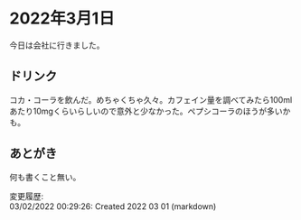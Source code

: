 # 2022年3月1日

今日は会社に行きました。

## ドリンク

コカ・コーラを飲んだ。めちゃくちゃ久々。カフェイン量を調べてみたら100mlあたり10mgくらいらしいので意外と少なかった。ペプシコーラのほうが多いかも。

## あとがき

何も書くこと無い。

変更履歴:  
03/02/2022 00:29:26: Created 2022 03 01 (markdown)  
